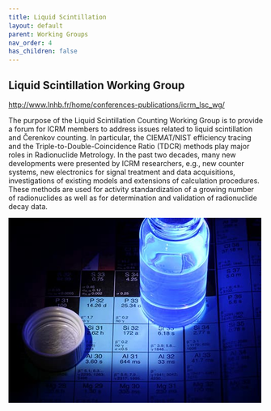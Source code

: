 ```yaml
---
title: Liquid Scintillation
layout: default
parent: Working Groups
nav_order: 4
has_children: false
---
```


## Liquid Scintillation Working Group

<http://www.lnhb.fr/home/conferences-publications/icrm_lsc_wg/>

The purpose of the Liquid Scintillation Counting Working Group is to provide a
forum for ICRM members to address issues related to liquid scintillation and
Čerenkov counting. In particular, the CIEMAT/NIST efficiency tracing and the
Triple-to-Double-Coincidence Ratio (TDCR) methods play major roles in
Radionuclide Metrology. In the past two decades, many new developments were
presented by ICRM researchers, e.g., new counter systems, new electronics for
signal treatment and data acquisitions, investigations of existing models and
extensions of calculation procedures. These methods are used for activity
standardization of a growing number of radionuclides as well as for
determination and validation of radionuclide decay data.

![Si-31](./images/si-31.jpg)
